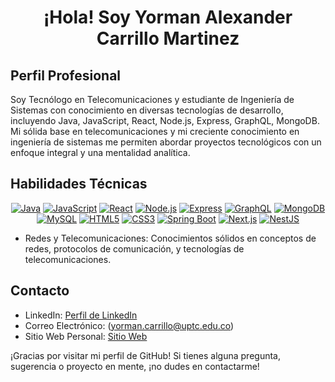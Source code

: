 <h1 align="center"> ¡Hola! Soy Yorman Alexander Carrillo Martinez </h1> 

## Perfil Profesional

Soy Tecnólogo en Telecomunicaciones y estudiante de Ingeniería de Sistemas con conocimiento en diversas tecnologías de desarrollo, incluyendo Java, JavaScript, React, Node.js, Express, GraphQL, MongoDB. Mi sólida base en telecomunicaciones y mi creciente conocimiento en ingeniería de sistemas me permiten abordar proyectos tecnológicos con un enfoque integral y una mentalidad analítica.

## Habilidades Técnicas
<div align="center">
  <a href="#"><img src="https://img.shields.io/badge/Java-FF5733?style=for-the-badge&logo=java&logoColor=white" alt="Java"></a>
  <a href="#"><img src="https://img.shields.io/badge/JavaScript-F7DF1E?style=for-the-badge&logo=javascript&logoColor=black" alt="JavaScript"></a>
  <a href="#"><img src="https://img.shields.io/badge/React-61DAFB?style=for-the-badge&logo=react&logoColor=black" alt="React"></a>
  <a href="#"><img src="https://img.shields.io/badge/Node.js-339933?style=for-the-badge&logo=node.js&logoColor=white" alt="Node.js"></a>
  <a href="#"><img src="https://img.shields.io/badge/Express-000000?style=for-the-badge&logo=express&logoColor=white" alt="Express"></a>
  <a href="#"><img src="https://img.shields.io/badge/GraphQL-E10098?style=for-the-badge&logo=graphql&logoColor=white" alt="GraphQL"></a>
  <a href="#"><img src="https://img.shields.io/badge/MongoDB-47A248?style=for-the-badge&logo=mongodb&logoColor=white" alt="MongoDB"></a>
  <a href="#"><img src="https://img.shields.io/badge/MySQL-4479A1?style=for-the-badge&logo=mysql&logoColor=white" alt="MySQL"></a>
   <a href="#"><img src="https://img.shields.io/badge/HTML5-E34F26?style=for-the-badge&logo=html5&logoColor=white" alt="HTML5"></a>
  <a href="#"><img src="https://img.shields.io/badge/CSS3-1572B6?style=for-the-badge&logo=css3&logoColor=white" alt="CSS3"></a>
  <a href="#"><img src="https://img.shields.io/badge/Spring%20Boot-6DB33F?style=for-the-badge&logo=spring&logoColor=white" alt="Spring Boot"></a>
  <a href="#"><img src="https://img.shields.io/badge/Next.js-000000?style=for-the-badge&logo=next.js&logoColor=white" alt="Next.js"></a>
  <a href="#"><img src="https://img.shields.io/badge/NestJS-E0234E?style=for-the-badge&logo=nestjs&logoColor=white" alt="NestJS"></a>




</div
<br/>

- Redes y Telecomunicaciones: Conocimientos sólidos en conceptos de redes, protocolos de comunicación, y tecnologías de telecomunicaciones.

## Contacto

- LinkedIn: [Perfil de LinkedIn](https://www.linkedin.com/in/yorman-alexander-carrillo-martinez-aa64651aa/)
- Correo Electrónico: (yorman.carrillo@uptc.edu.co)
- Sitio Web Personal: [Sitio Web](https://yormanalexandercarrillo.github.io/WebPersonal/)

¡Gracias por visitar mi perfil de GitHub! Si tienes alguna pregunta, sugerencia o proyecto en mente, ¡no dudes en contactarme!

